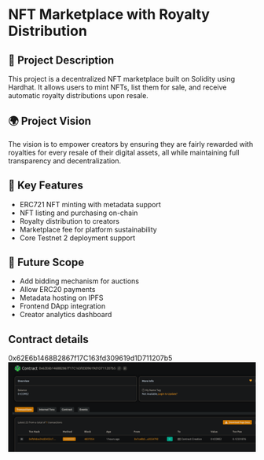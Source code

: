 # NFT Marketplace with Royalty Distribution

## 📖 Project Description




This project is a decentralized NFT marketplace built on Solidity using Hardhat. It allows users to mint NFTs, list them for sale,  and receive automatic royalty distributions upon resale.





## 🌍 Project Vision

The vision  is to empower creators by ensuring they are fairly rewarded with royalties for every resale of their digital assets, all while maintaining full transparency and decentralization.

## 🔑 Key Features

- ERC721 NFT minting with metadata support
- NFT listing and purchasing on-chain
- Royalty distribution to  creators
- Marketplace fee for  platform  sustainability
- Core Testnet 2 deployment support

## 🚀 Future Scope

- Add bidding mechanism for  auctions
- Allow ERC20 payments
- Metadata hosting on IPFS
- Frontend DApp integration
- Creator analytics dashboard

## Contract details
0x62E6b1468B2867f17C163fd309619d1D711207b5![alt text](image.png)
